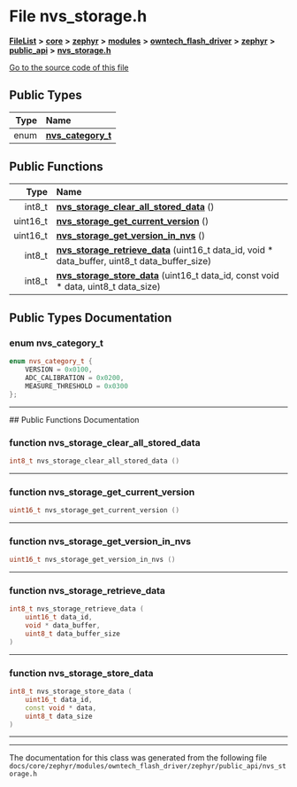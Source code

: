 

# File nvs\_storage.h



[**FileList**](files.md) **>** [**core**](dir_771164b9325b04f1442f7a3ffa8ecb89.md) **>** [**zephyr**](dir_09002e7ce91f09aeb040dfd1861a47f4.md) **>** [**modules**](dir_6d0fb8ab814c517e7f155fb837e32f72.md) **>** [**owntech\_flash\_driver**](dir_47b8019f52d29447200a9fe029247d2f.md) **>** [**zephyr**](dir_b20d16dae1dc20106d56014478318b72.md) **>** [**public\_api**](dir_ce5a725b60c8953eacf539a6c77604d3.md) **>** [**nvs\_storage.h**](nvs__storage_8h.md)

[Go to the source code of this file](nvs__storage_8h_source.md)




















## Public Types

| Type | Name |
| ---: | :--- |
| enum  | [**nvs\_category\_t**](#enum-nvs_category_t)  <br> |




















## Public Functions

| Type | Name |
| ---: | :--- |
|  int8\_t | [**nvs\_storage\_clear\_all\_stored\_data**](#function-nvs_storage_clear_all_stored_data) () <br> |
|  uint16\_t | [**nvs\_storage\_get\_current\_version**](#function-nvs_storage_get_current_version) () <br> |
|  uint16\_t | [**nvs\_storage\_get\_version\_in\_nvs**](#function-nvs_storage_get_version_in_nvs) () <br> |
|  int8\_t | [**nvs\_storage\_retrieve\_data**](#function-nvs_storage_retrieve_data) (uint16\_t data\_id, void \* data\_buffer, uint8\_t data\_buffer\_size) <br> |
|  int8\_t | [**nvs\_storage\_store\_data**](#function-nvs_storage_store_data) (uint16\_t data\_id, const void \* data, uint8\_t data\_size) <br> |




























## Public Types Documentation




### enum nvs\_category\_t 

```C++
enum nvs_category_t {
    VERSION = 0x0100,
    ADC_CALIBRATION = 0x0200,
    MEASURE_THRESHOLD = 0x0300
};
```




<hr>
## Public Functions Documentation




### function nvs\_storage\_clear\_all\_stored\_data 

```C++
int8_t nvs_storage_clear_all_stored_data () 
```




<hr>



### function nvs\_storage\_get\_current\_version 

```C++
uint16_t nvs_storage_get_current_version () 
```




<hr>



### function nvs\_storage\_get\_version\_in\_nvs 

```C++
uint16_t nvs_storage_get_version_in_nvs () 
```




<hr>



### function nvs\_storage\_retrieve\_data 

```C++
int8_t nvs_storage_retrieve_data (
    uint16_t data_id,
    void * data_buffer,
    uint8_t data_buffer_size
) 
```




<hr>



### function nvs\_storage\_store\_data 

```C++
int8_t nvs_storage_store_data (
    uint16_t data_id,
    const void * data,
    uint8_t data_size
) 
```




<hr>

------------------------------
The documentation for this class was generated from the following file `docs/core/zephyr/modules/owntech_flash_driver/zephyr/public_api/nvs_storage.h`

